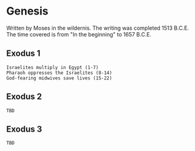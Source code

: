 # Genesis

Written by Moses in the wildernis. The writing was completed 1513 B.C.E. The time covered is from "In the beginning" to 1657 B.C.E.

## Exodus 1

```
Israelites multiply in Egypt (1-7)
Pharaoh oppresses the Israelites (8-14)
God-fearing midwives save lives (15-22)
```

## Exodus 2

```
TBD
```

## Exodus 3

```
TBD
```

